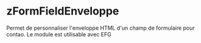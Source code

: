 # zFormFieldEnveloppe
Permet de personnaliser l'enveloppe HTML d'un champ de formulaire pour contao.
Le module est utilisable avec EFG

